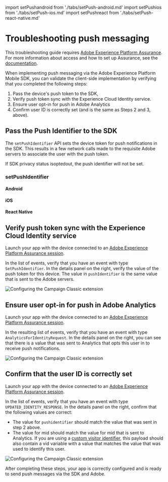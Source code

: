 import setPushandroid from './tabs/setPush-android.md'
import setPushios from './tabs/setPush-ios.md'
import setPushreact from './tabs/setPush-react-native.md'

# Troubleshooting push messaging

<InlineAlert variant="info" slots="text"/>

This troubleshooting guide requires [Adobe Experience Platform Assurance](../platform-assurance/index.md). For more information about access and how to set up Assurance, see the [documentation](../platform-assurance/index.md).

When implementing push messaging via the Adobe Experience Platform Mobile SDK, you can validate the client-side implementation by verifying that you completed the following steps:

1. Pass the device's push token to the SDK,
1. Verify push token sync with the Experience Cloud Identity service.
1. Ensure user opt-in for push in Adobe Analytics
1. Confirm user ID is correctly set (and is the same as Steps 2 and 3, above).

## Pass the Push Identifier to the SDK

The `setPushIdentifier` API sets the device token for push notifications in the SDK. This results in a few network calls made to the requisite Adobe servers to associate the user with the push token.

<InlineAlert variant="info" slots="text"/>

If SDK privacy status isoptedout, the push identifier will not be set.

### setPushIdentifier

<TabsBlock orientation="horizontal" slots="heading, content" repeat="3"/>

#### Android

<setPushandroid/>

#### iOS

<setPushios/>

#### React Native

<setPushreact/>

## Verify push token sync with the Experience Cloud Identity service

Launch your app with the device connected to an [Adobe Experience Platform Assurance session](../platform-assurance/index.md).

In the list of events, verify that you have an event with type `SetPushIdentifier`. In the details panel on the right, verify the value of the push token for this device. The value in `pushIdentifier` is the same value that is sent to the Adobe servers.

![Configuring the Campaign Classic extension](../images/push-messaging/set_push_token_to_identity.png)

## Ensure user opt-in for push in Adobe Analytics

Launch your app with the device connected to an [Adobe Experience Platform Assurance session](../platform-assurance/index.md).

In the resulting list of events, verify that you have an event with type `AnalyticsForIdentityRequest`. In the details panel on the right, you can see that there is a value that was sent to Analytics that opts this user in to receive push notifications.

![Configuring the Campaign Classic extension](../images/push-messaging/push_analytics_optin.png)

## Confirm that the user ID is correctly set

Launch your app with the device connected to an [Adobe Experience Platform Assurance session](../platform-assurance/index.md).

In the list of events, verify that you have an event with type `UPDATED_IDENTITY_RESPONSE`. In the details panel on the right, confirm that the following values are correct:

- The value for `pushidentifier` should match the value that was sent in step 2 above.
- The value for mid should match the value for mid that is sent to Analytics. If you are using a [custom visitor identifier](https://aep-sdks.gitbook.io/docs/using-mobile-extensions/adobe-analytics/analytics-api-reference#setidentifier), this payload should also contain a vid variable with a value that matches the value that was used to identify this user. 

![Configuring the Campaign Classic extension](../images/push-messaging/push_identities.png)

After completing these steps, your app is correctly configured and is ready to send push messages via the SDK and Adobe.
